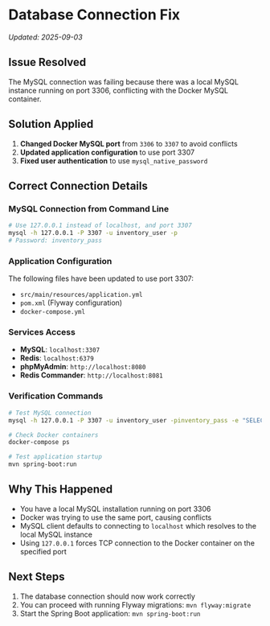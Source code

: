 # Database Connection Fix
_Updated: 2025-09-03_

## Issue Resolved
The MySQL connection was failing because there was a local MySQL instance running on port 3306, conflicting with the Docker MySQL container.

## Solution Applied
1. **Changed Docker MySQL port** from `3306` to `3307` to avoid conflicts
2. **Updated application configuration** to use port 3307
3. **Fixed user authentication** to use `mysql_native_password`

## Correct Connection Details

### MySQL Connection from Command Line
```bash
# Use 127.0.0.1 instead of localhost, and port 3307
mysql -h 127.0.0.1 -P 3307 -u inventory_user -p
# Password: inventory_pass
```

### Application Configuration
The following files have been updated to use port 3307:
- `src/main/resources/application.yml`
- `pom.xml` (Flyway configuration)
- `docker-compose.yml`

### Services Access
- **MySQL**: `localhost:3307`
- **Redis**: `localhost:6379`  
- **phpMyAdmin**: `http://localhost:8080`
- **Redis Commander**: `http://localhost:8081`

### Verification Commands
```bash
# Test MySQL connection
mysql -h 127.0.0.1 -P 3307 -u inventory_user -pinventory_pass -e "SELECT 'Success!' as status;"

# Check Docker containers
docker-compose ps

# Test application startup
mvn spring-boot:run
```

## Why This Happened
- You have a local MySQL installation running on port 3306
- Docker was trying to use the same port, causing conflicts
- MySQL client defaults to connecting to `localhost` which resolves to the local MySQL instance
- Using `127.0.0.1` forces TCP connection to the Docker container on the specified port

## Next Steps
1. The database connection should now work correctly
2. You can proceed with running Flyway migrations: `mvn flyway:migrate`
3. Start the Spring Boot application: `mvn spring-boot:run`